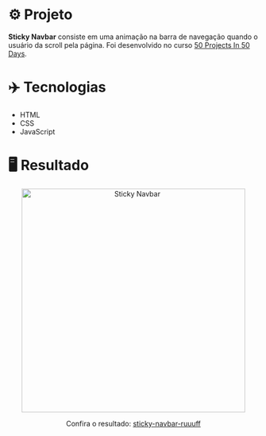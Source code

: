 # ⚙️ Projeto

**Sticky Navbar** consiste em uma animação na barra de navegação quando o usuário da scroll pela página. Foi desenvolvido no curso <a href="https://www.udemy.com/share/103Pv2AEcYdFxQQXUH">50 Projects In 50 Days</a>.

# ✈️ Tecnologias

- HTML
- CSS
- JavaScript

# 🖥️ Resultado

<div align="center">
  <img alt="Sticky Navbar" src="https://imgur.com/qt7BDXq" width="450px">
  <p>Confira o resultado: <a href="https://sticky-navbar-ruuuff.netlify.app">sticky-navbar-ruuuff</a></p>
</div>
